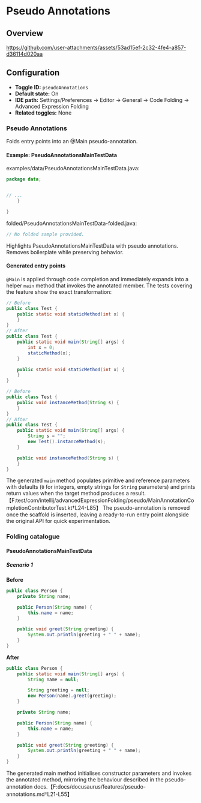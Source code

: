 # Pseudo Annotations

## Overview

https://github.com/user-attachments/assets/53ad15ef-2c32-4fe4-a857-d36114d020aa

## Configuration

- **Toggle ID:** `pseudoAnnotations`
- **Default state:** On
- **IDE path:** Settings/Preferences → Editor → General → Code Folding → Advanced Expression Folding
- **Related toggles:** None

### Pseudo Annotations
Folds entry points into an @Main pseudo-annotation.

#### Example: PseudoAnnotationsMainTestData

examples/data/PseudoAnnotationsMainTestData.java:
```java
package data;


// ...
    }

}
```

folded/PseudoAnnotationsMainTestData-folded.java:
```java
// No folded sample provided.
```

Highlights PseudoAnnotationsMainTestData with pseudo annotations.
Removes boilerplate while preserving behavior.


#### Generated entry points

`@Main` is applied through code completion and immediately expands into a helper `main` method that invokes the annotated member. The tests covering the feature show the exact transformation:

```java
// Before
public class Test {
    public static void staticMethod(int x) {
    }
}
// After
public class Test {
    public static void main(String[] args) {
        int x = 0;
        staticMethod(x);
    }

    public static void staticMethod(int x) {
    }
}
```

```java
// Before
public class Test {
    public void instanceMethod(String s) {
    }
}
// After
public class Test {
    public static void main(String[] args) {
        String s = "";
        new Test().instanceMethod(s);
    }

    public void instanceMethod(String s) {
    }
}
```

The generated `main` method populates primitive and reference parameters with defaults (`0` for integers, empty strings for `String` parameters) and prints return values when the target method produces a result.【F:test/com/intellij/advancedExpressionFolding/pseudo/MainAnnotationCompletionContributorTest.kt†L24-L85】 The pseudo-annotation is removed once the scaffold is inserted, leaving a ready-to-run entry point alongside the original API for quick experimentation.

### Folding catalogue

#### PseudoAnnotationsMainTestData

##### Scenario 1

**Before**
```java
public class Person {
    private String name;

    public Person(String name) {
        this.name = name;
    }

    public void greet(String greeting) {
        System.out.println(greeting + " " + name);
    }
}
```

**After**
```java
public class Person {
    public static void main(String[] args) {
        String name = null;

        String greeting = null;
        new Person(name).greet(greeting);
    }

    private String name;

    public Person(String name) {
        this.name = name;
    }

    public void greet(String greeting) {
        System.out.println(greeting + " " + name);
    }
}
```

The generated main method initialises constructor parameters and invokes the annotated method, mirroring the behaviour described in the pseudo-annotation docs.【F:docs/docusaurus/features/pseudo-annotations.md†L21-L55】
